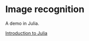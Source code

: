 # Image recognition

A demo in Julia.

[Introduction to Julia](https://www.slideshare.net/ssuserd6984b/introduction-to-julia-140700025)